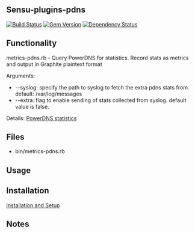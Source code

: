 ## Sensu-plugins-pdns

[![Build Status](https://travis-ci.org/sensu-plugins/sensu-plugins-pdns.svg?branch=master)](https://travis-ci.org/sensu-plugins/sensu-plugins-pdns)
[![Gem Version](https://badge.fury.io/rb/sensu-plugins-pdns.svg)](http://badge.fury.io/rb/sensu-plugins-pdns)
[![Dependency Status](https://gemnasium.com/sensu-plugins/sensu-plugins-pdns.svg)](https://gemnasium.com/sensu-plugins/sensu-plugins-pdns)

## Functionality
metrics-pdns.rb - Query PowerDNS for statistics. Record stats as metrics and output in Graphite plaintext format

Arguments:
* --syslog: specify the path to syslog to fetch the extra pdns stats from. default: /var/log/messages
* --extra: flag to enable sending of stats collected from syslog. default value is false.

Details:
 [PowerDNS statistics](https://doc.powerdns.com/recursor/metrics.html)

## Files
 * bin/metrics-pdns.rb

## Usage

## Installation

[Installation and Setup](http://sensu-plugins.io/docs/installation_instructions.html)

## Notes
